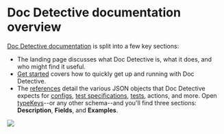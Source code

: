 # Doc Detective documentation overview

[Doc Detective documentation](https://doc-detective.com) is split into a few key sections:

-   The landing page discusses what Doc Detective is, what it does, and who might find it useful.
-   [Get started](https://doc-detective.com/get-started.html) covers how to quickly get up and running with Doc Detective.
-   The [references](https://doc-detective.com/reference/) detail the various JSON objects that Doc Detective expects for [configs](https://doc-detective.com/reference/schemas/config.html), [test specifications](https://doc-detective.com/reference/schemas/specification.html), [tests](https://doc-detective.com/reference/schemas/test), actions, and more. Open [typeKeys](https://doc-detective.com/reference/schemas/typeKeys.html)--or any other schema--and you'll find three sections: **Description**, **Fields**, and **Examples**.

![](reference.png)